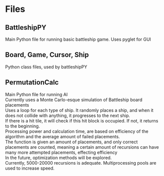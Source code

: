 # Files
## BattleshipPY
Main Python file for running basic battleship game. Uses pyglet for GUI
## Board, Game, Cursor, Ship
Python class files, used by battleshipPY
## PermutationCalc
Main Python file for running AI  
Currently uses a Monte Carlo-esque simulation of Battleship board placements  
Uses a loop for each type of ship. It randomly places a ship, and when it does not collide with anything, it progresses to the next ship.  
If there is a hit tile, it will check if this hit block is occupied. If not, it returns to the beginning.  
Processing power and calculation time, are based on efficiency of the algorithm and the average amount of failed placements.  
The function is given an amount of placements, and only correct placements are counted, meaning a certain amount of recursions can have many more attempted placements, effecting efficiency  
In the future, optimization methods will be explored.  
Currently, 5000-20000 recursions is adequate. Multiprocessing pools are used to increase speed.